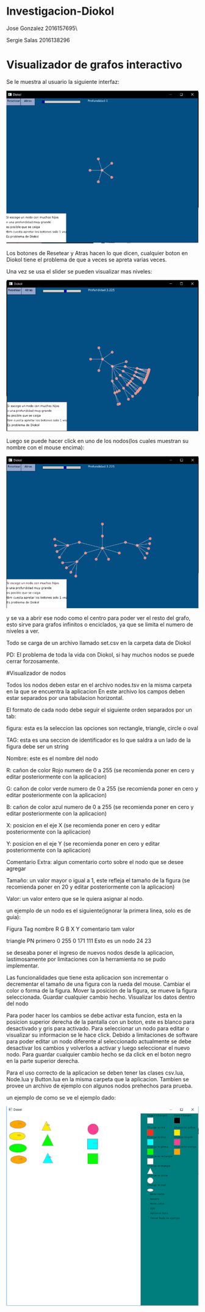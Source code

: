 # Investigacion-Diokol
Jose Gonzalez 2016157695\

Sergie Salas 2016138296
# Visualizador de grafos interactivo
Se le muestra al usuario la siguiente interfaz:

![](Visualizador%20de%20Grafos%20interactivo/f1.PNG)

Los botones de Resetear y Atras hacen lo que dicen, cualquier boton en Diokol tiene el problema de que a veces se apreta varias veces.

Una vez se usa el slider se pueden visualizar mas niveles:

![](Visualizador%20de%20Grafos%20interactivo/f4.PNG)

Luego se puede hacer click en uno de los nodos(los cuales muestran su nombre con el mouse encima):

![](Visualizador%20de%20Grafos%20interactivo/fAbriendo.PNG)

y se va a abrir ese nodo como el centro para poder ver el resto del grafo, esto sirve para grafos infinitos o enciclados, ya que se limita el numero de niveles a ver.

Todo se carga de un archivo llamado set.csv en la carpeta data de Diokol

PD: El problema de toda la vida con Diokol, si hay muchos nodos se puede cerrar forzosamente.

#Visualizador de nodos

Todos los nodos deben estar en el archivo nodes.tsv en la misma carpeta en la que se encuentra la aplicacion
En este archivo los campos deben estar separados por una tabulacion horizontal.
	
	
El formato de cada nodo debe seguir el siguiente orden separados por un tab:

figura: esta es la seleccion las opciones son rectangle, triangle, circle o oval

TAG: esta es una seccion de identificador es lo que saldra a un lado de la figura debe ser un string

Nombre: este es el nombre del nodo

R: cañon de color Rojo numero de 0 a 255 (se recomienda poner en cero y editar posteriormente con la aplicacion)

G: cañon de color verde numero de 0 a 255 (se recomienda poner en cero y editar posteriormente con la aplicacion)

B: cañon de color azul numero de 0 a 255 (se recomienda poner en cero y editar posteriormente con la aplicacion)

X: posicion en el eje X (se recomienda poner en cero y editar posteriormente con la aplicacion)

Y: posicion en el eje Y (se recomienda poner en cero y editar posteriormente con la aplicacion)

Comentario Extra: algun comentario corto sobre el nodo que se desee agregar

Tamaño: un valor mayor o igual a 1, este refleja el tamaño de la figura (se recomienda poner en 20 y editar posteriormente con la aplicacion)

Valor: un valor entero que se le quiera asignar al nodo.
	
	
un ejemplo de un nodo es el siguiente(ignorar la primera linea, solo es de guia): 
	
Figura   Tag nombre  R    G  B    X   Y    comentario    tam valor 

triangle	PN	primero	0	255	0	171	111	Esto es un nodo	24	23
	
se deseaba poner el ingreso de nuevos nodos desde la aplicacion, lastimosamente por limitaciones con la herramienta no se pudo implementar.

Las funcionalidades que tiene esta aplicacion son incrementar o decrementar el tamaño de una figura con la rueda del mouse.
Cambiar el color o forma de la figura.
Mover la posicion de la figura, se mueve la figura seleccionada.
Guardar cualquier cambio hecho.
Visualizar los datos dentro del nodo
	
Para poder hacer los cambios se debe activar esta funcion, esta en la posicion superior derecha de la pantalla con un boton, este es blanco para desactivado y gris para activado.
Para seleccionar un nodo para editar o visualizar su informacion se le hace click.
Debido a limitaciones de software para poder editar un nodo diferente al seleccionado actualmente se debe desactivar los cambios y volverlos a activar y luego seleccionar el nuevo nodo.
Para guardar cualquier cambio hecho se da click en el boton negro en la parte superior derecha.

Para el uso correcto de la aplicacion se deben tener las clases csv.lua, Node.lua y Button.lua en la misma carpeta que la aplicacion.
Tambien se provee un archivo de ejemplo con algunos nodos prehechos para prueba.

un ejemplo de como se ve el ejemplo dado:

![](Visualizador%20de%20nodos/ejemplo.png)
